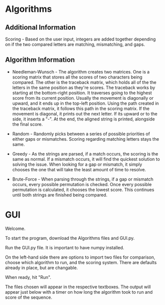 # Algorithms 

## Additional Information
Scoring - Based on the user input, integers are added together depending on if the two compared letters are matching, mismatching, and gaps.

## Algorithm Information

- Needleman-Wunsch - The algorithm creates two matrices. One is a scoring matrix that stores all the scores of two characters being compared. The other is the traceback matrix, which holds all of the the letters in the same position as they're scores. The traceback works by starting at the bottom-right position. It traverses going to the highest score from its current position. Usually the movement is diagonally or upward, and it ends up in the top-left position. Using the path created in the traceback matrix, it follows this path in the scoring matrix. If the movement is diagonal, it prints out the next letter. If its upward or to the side, it inserts a "-". At the end, the aligned string is printed, alongside the final score.

- Random - Randomly picks between a series of possible priorities of either gaps or mismatches. Scoring regarding matching letters stays the same.

- Greedy - As the strings are parsed, if a match occurs, the scoring is the same as normal. If a mismatch occurs, it will find the quickest solution to solving the issue. When looking for a gap or mismatch, it simply chooses the one that will take the least amount of time to resolve.

- Brute-Force - When parsing through the strings, if a gap or mismatch occurs, every possible permutation is checked. Once every possible permutation is calculated, it chooses the lowest score. This continues until both strings are finished being compared.

# GUI

Welcome. 

To start the program, download the Algorithms files and GUI.py. 

Run the GUI.py file. It is important to have numpy installed. 

On the left-hand side there are options to import two files for comparison,
choose which algorithm to run, and the scoring system. There are defaults 
already in place, but are changable. 

When ready, hit "Run". 

The files chosen will appear in the respective textboxes. 
The output will appear just below with a timer on how
long the algorithm took to run and score of the sequence. 
